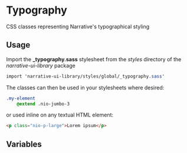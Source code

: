 # Typography

CSS classes representing Narrative's typographical styling 

## Usage

Import the **_typography.sass** stylesheet from the _styles_ directory of the _narrative-ui-library_ package

```sass
import 'narrative-ui-library/styles/global/_typography.sass'
```

The classes can then be used in your stylesheets where desired:

```sass
.my-element
	@extend .nio-jumbo-3
```

or used inline on any textual HTML element:

```html
<p class="nio-p-large">Lorem ipsum</p>
```

## Variables

<TypographyList></TypographyList>